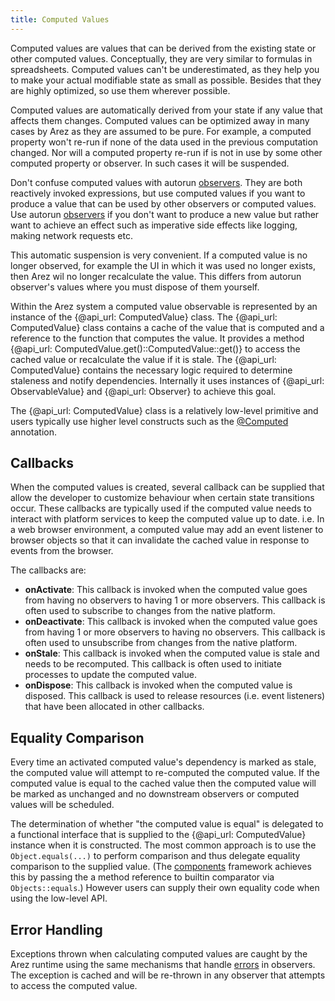 ```yaml
---
title: Computed Values
---
```


Computed values are values that can be derived from the existing state or other computed values. Conceptually,
they are very similar to formulas in spreadsheets. Computed values can't be underestimated, as they help you
to make your actual modifiable state as small as possible. Besides that they are highly optimized, so use
them wherever possible.

Computed values are automatically derived from your state if any value that affects them changes. Computed
values can be optimized away in many cases by Arez as they are assumed to be pure. For example, a computed
property won't re-run if none of the data used in the previous computation changed. Nor will a computed
property re-run if is not in use by some other computed property or observer. In such cases it will be
suspended.

Don't confuse computed values with autorun [observers](observers.md). They are both reactively invoked
expressions, but use computed values if you want to produce a value that can be used by other observers
or computed values. Use autorun [observers](observers.md) if you don't want to produce a new value but
rather want to achieve an effect such as imperative side effects like logging, making network requests
etc.

This automatic suspension is very convenient. If a computed value is no longer observed, for example the
UI in which it was used no longer exists, then Arez wil no longer recalculate the value. This differs from
autorun observer's values where you must dispose of them yourself.

Within the Arez system a computed value observable is represented by an instance of the {@api_url: ComputedValue}
class. The {@api_url: ComputedValue} class contains a cache of the value that is computed and a reference to the
function that computes the value. It provides a method {@api_url: ComputedValue.get()::ComputedValue::get()} to
access the cached value or recalculate the value if it is stale. The {@api_url: ComputedValue} contains the necessary
logic required to determine staleness and notify dependencies. Internally it uses instances of {@api_url: ObservableValue}
and {@api_url: Observer} to achieve this goal.

The {@api_url: ComputedValue} class is a relatively low-level primitive and users typically use higher level
constructs such as the [@Computed](at_computed.md) annotation.

## Callbacks

When the computed values is created, several callback can be supplied that allow the developer to customize
behaviour when certain state transitions occur. These callbacks are typically used if the computed value needs
to interact with platform services to keep the computed value up to date. i.e. In a web browser environment, a
computed value may add an event listener to browser objects so that it can invalidate the cached value in response
to events from the browser.

The callbacks are:

* **onActivate**: This callback is invoked when the computed value goes from having no observers to having 1 or
  more observers. This callback is often used to subscribe to changes from the native platform.
* **onDeactivate**: This callback is invoked when the computed value goes from having 1 or more observers to
  having no observers. This callback is often used to unsubscribe from changes from the native platform.
* **onStale**: This callback is invoked when the computed value is stale and needs to be recomputed. This callback
  is often used to initiate processes to update the computed value.
* **onDispose**: This callback is invoked when the computed value is disposed. This callback is used to release
  resources (i.e. event listeners) that have been allocated in other callbacks.

## Equality Comparison

Every time an activated computed value's dependency is marked as stale, the computed value will attempt to
re-computed the computed value. If the computed value is equal to the cached value then the computed value
will be marked as unchanged and no downstream observers or computed values will be scheduled.

The determination of whether "the computed value is equal" is delegated to a functional interface that is
supplied to the {@api_url: ComputedValue} instance when it is constructed. The most common approach is to
use the `Object.equals(...)` to perform comparison and thus delegate equality comparison to the supplied
value. (The [components](components.md) framework achieves this by passing the a method reference to
builtin comparator via `Objects::equals`.) However users can supply their own equality code when using the
low-level API.

## Error Handling

Exceptions thrown when calculating computed values are caught by the Arez runtime using the same mechanisms that
handle [errors](observers.md#error-handling) in observers. The exception is cached and will be re-thrown in any
observer that attempts to access the computed value.
